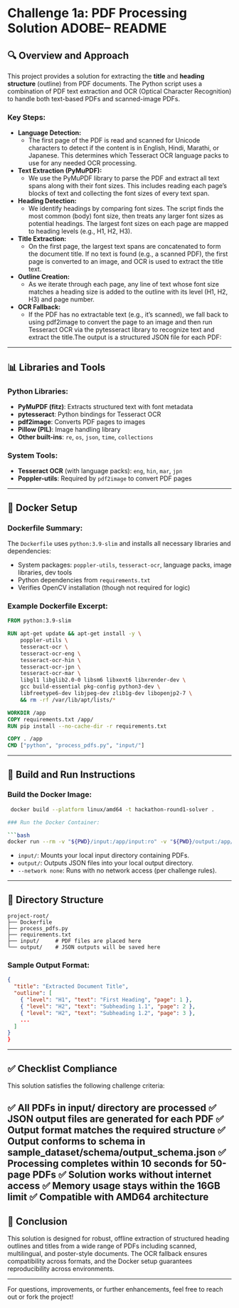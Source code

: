 # Challenge 1a: PDF Processing Solution ADOBE– README

## 🔍 Overview and Approach

This project provides a solution for extracting the **title** and **heading structure** (outline) from PDF documents. The Python script uses a combination of PDF text extraction and OCR (Optical Character Recognition) to handle both text-based PDFs and scanned-image PDFs.

### Key Steps:

- **Language Detection:**
  - The first page of the PDF is read and scanned for Unicode characters to detect if the content is in English, Hindi, Marathi, or Japanese. This determines which Tesseract OCR language packs to use for any needed OCR processing.
- **Text Extraction (PyMuPDF):**
  - We use the PyMuPDF library to parse the PDF and extract all text spans along with their font sizes. This includes reading each page’s blocks of text and collecting the font sizes of every text span.
- **Heading Detection:**
  - We identify headings by comparing font sizes. The script finds the most common (body) font size, then treats any larger font sizes as potential headings. The largest font sizes on each page are mapped to heading levels (e.g., H1, H2, H3).
- **Title Extraction:**
  - On the first page, the largest text spans are concatenated to form the document title. If no text is found (e.g., a scanned PDF), the first page is converted to an image, and OCR is used to extract the title text.
- **Outline Creation:**
  - As we iterate through each page, any line of text whose font size matches a heading size is added to the outline with its level (H1, H2, H3) and page number.
- **OCR Fallback:**
  - If the PDF has no extractable text (e.g., it’s scanned), we fall back to using pdf2image to convert the page to an image and then run Tesseract OCR via the pytesseract library to recognize text and extract the title.The output is a structured JSON file for each PDF:

---

## 📊 Libraries and Tools

### Python Libraries:

- **PyMuPDF (fitz)**: Extracts structured text with font metadata
- **pytesseract**: Python bindings for Tesseract OCR
- **pdf2image**: Converts PDF pages to images
- **Pillow (PIL)**: Image handling library
- **Other built-ins**: `re`, `os`, `json`, `time`, `collections`

### System Tools:

- **Tesseract OCR** (with language packs): `eng`, `hin`, `mar`, `jpn`
- **Poppler-utils**: Required by `pdf2image` to convert PDF pages

---

## 🚀 Docker Setup

### Dockerfile Summary:

The `Dockerfile` uses `python:3.9-slim` and installs all necessary libraries and dependencies:

- System packages: `poppler-utils`, `tesseract-ocr`, language packs, image libraries, dev tools
- Python dependencies from `requirements.txt`
- Verifies OpenCV installation (though not required for logic)

### Example Dockerfile Excerpt:

```dockerfile
FROM python:3.9-slim

RUN apt-get update && apt-get install -y \
    poppler-utils \
    tesseract-ocr \
    tesseract-ocr-eng \
    tesseract-ocr-hin \
    tesseract-ocr-jpn \
    tesseract-ocr-mar \
    libgl1 libglib2.0-0 libsm6 libxext6 libxrender-dev \
    gcc build-essential pkg-config python3-dev \
    libfreetype6-dev libjpeg-dev zlib1g-dev libopenjp2-7 \
    && rm -rf /var/lib/apt/lists/*

WORKDIR /app
COPY requirements.txt /app/
RUN pip install --no-cache-dir -r requirements.txt

COPY . /app
CMD ["python", "process_pdfs.py", "input/"]
```

---

## 🛁 Build and Run Instructions

### Build the Docker Image:

```bash
 docker build --platform linux/amd64 -t hackathon-round1-solver .

### Run the Docker Container:

```bash
docker run --rm -v "${PWD}/input:/app/input:ro" -v "${PWD}/output:/app/output" --network none hackathon-round1-solver

```

- `input/`: Mounts your local input directory containing PDFs.
- `output/`: Outputs JSON files into your local output directory.
- `--network none`: Runs with no network access (per challenge rules).

---

## 📂 Directory Structure

```
project-root/
├── Dockerfile
├── process_pdfs.py
├── requirements.txt
├── input/     # PDF files are placed here
└── output/    # JSON outputs will be saved here
```

### Sample Output Format:

```json
{
  "title": "Extracted Document Title",
  "outline": [
    { "level": "H1", "text": "First Heading", "page": 1 },
    { "level": "H2", "text": "Subheading 1.1", "page": 2 },
    { "level": "H2", "text": "Subheading 1.2", "page": 3 },
    ...
  ]
}
}
```

---

## ✅ Checklist Compliance

This solution satisfies the following challenge criteria:

✅ All PDFs in input/ directory are processed
✅ JSON output files are generated for each PDF
✅ Output format matches the required structure
✅ Output conforms to schema in sample_dataset/schema/output_schema.json
✅ Processing completes within 10 seconds for 50-page PDFs
✅ Solution works without internet access
✅ Memory usage stays within the 16GB limit
✅ Compatible with AMD64 architecture
---

## 🌟 Conclusion

This solution is designed for robust, offline extraction of structured heading outlines and titles from a wide range of PDFs including scanned, multilingual, and poster-style documents. The OCR fallback ensures compatibility across formats, and the Docker setup guarantees reproducibility across environments.

---

For questions, improvements, or further enhancements, feel free to reach out or fork the project!

